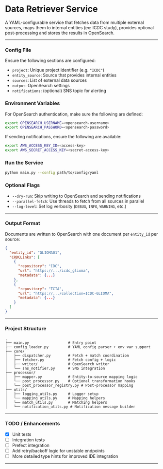 # Data Retriever Service

A YAML-configurable service that fetches data from multiple external sources, maps them to internal entities (ex: ICDC study), provides optional post-processing and stores the results in OpenSearch.

---

### Config File

Ensure the following sections are configured:

- `project`: Unique project identifier (e.g. `"ICDC"`)
- `entity_source`: Source that provides internal entities
- `sources`: List of external data sources
- `output`: OpenSearch settings
- `notifications`: (optional) SNS topic for alerting

### Environment Variables

For OpenSearch authentication, make sure the following are defined:

```bash
export OPENSEARCH_USERNAME=<opensearch-username>
export OPENSEARCH_PASSWORD=<opensearch-password>
```

If sending notifications, ensure the following are available:

```bash
export AWS_ACCESS_KEY_ID=<access-key>
export AWS_SECRET_ACCESS_KEY=<secret-access-key>
```

### Run the Service

```bash
python main.py --config path/to/config/yaml
```

### Optional Flags

- `--dry-run`: Skip writing to OpenSearch and sending notifications  
- `--parallel-fetch`: Use threads to fetch from all sources in parallel  
- `--log-level`: Set log verbosity (`DEBUG`, `INFO`, `WARNING`, etc.)  

---

### Output Format

Documents are written to OpenSearch with one document per `entity_id` per source:

```json
{
  "entity_id": "GLIOMA01",
  "CRDCLinks": [
    {
      "repository": "IDC",
      "url": "https://.../icdc_glioma",
      "metadata": {...}
    },
    {
      "repository": "TCIA",
      "url": "https://.../collection=ICDC-GLIOMA",
      "metadata": {...}
    }
  ]
}
```

---

### Project Structure

```
.
├── main.py                  # Entry point
├── config_loader.py         # YAML config parser + env var support
├── core/
│   ├── dispatcher.py        # Fetch + match coordination
│   ├── fetcher.py           # Fetch config + logic
│   ├── writer/              # OpenSearch writer
│   └── sns_notifier.py      # SNS integration
├── processor/
│   ├── mapper.py            # Entity-to-source mapping logic
│   └── post_processor.py    # Optional transformation hooks
│   └── post_processor_registry.py # Post-processor mapping
├── utils/
│   ├── logging_utils.py     # Logger setup
│   └── mapping_utils.py     # Mapping helpers
│   └── match_utils.py       # Matching helpers
│   └── notification_utils.py # Notification message builder
```

---

### TODO / Enhancements

- [x] Unit tests 
- [ ] Integration tests 
- [ ] Prefect integration
- [ ] Add retry/backoff logic for unstable endpoints
- [ ] More detailed type hints for improved IDE integration

---
